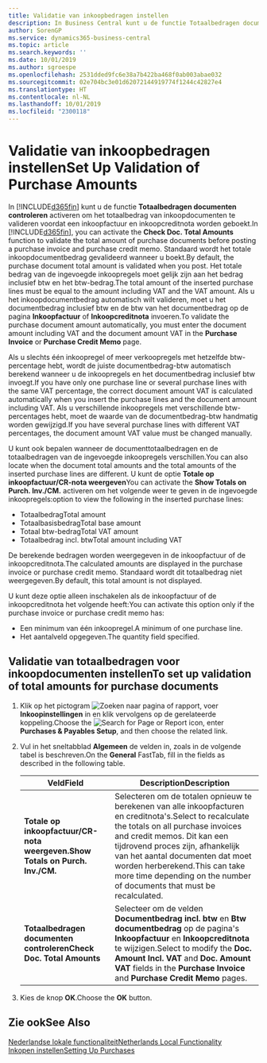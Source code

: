 ```yaml
---
title: Validatie van inkoopbedragen instellen
description: In Business Central kunt u de functie Totaalbedragen documenten controleren activeren om het totaalbedrag van inkoopdocumenten te valideren voordat een inkoopfactuur en inkoopcreditnota worden geboekt.
author: SorenGP
ms.service: dynamics365-business-central
ms.topic: article
ms.search.keywords: ''
ms.date: 10/01/2019
ms.author: sgroespe
ms.openlocfilehash: 2531dded9fc6e38a7b422ba468f0ab003abae032
ms.sourcegitcommit: 02e704bc3e01d62072144919774f1244c42827e4
ms.translationtype: HT
ms.contentlocale: nl-NL
ms.lasthandoff: 10/01/2019
ms.locfileid: "2300118"
---
```

# <a name="set-up-validation-of-purchase-amounts"></a><span data-ttu-id="5ef47-103">Validatie van inkoopbedragen instellen</span><span class="sxs-lookup"><span data-stu-id="5ef47-103">Set Up Validation of Purchase Amounts</span></span>
<span data-ttu-id="5ef47-104">In [!INCLUDE[d365fin](../../includes/d365fin_md.md)] kunt u de functie **Totaalbedragen documenten controleren** activeren om het totaalbedrag van inkoopdocumenten te valideren voordat een inkoopfactuur en inkoopcreditnota worden geboekt.</span><span class="sxs-lookup"><span data-stu-id="5ef47-104">In [!INCLUDE[d365fin](../../includes/d365fin_md.md)], you can activate the **Check Doc. Total Amounts** function to validate the total amount of purchase documents before posting a purchase invoice and purchase credit memo.</span></span> <span data-ttu-id="5ef47-105">Standaard wordt het totale inkoopdocumentbedrag gevalideerd wanneer u boekt.</span><span class="sxs-lookup"><span data-stu-id="5ef47-105">By default, the purchase document total amount is validated when you post.</span></span> <span data-ttu-id="5ef47-106">Het totale bedrag van de ingevoegde inkoopregels moet gelijk zijn aan het bedrag inclusief btw en het btw-bedrag.</span><span class="sxs-lookup"><span data-stu-id="5ef47-106">The total amount of the inserted purchase lines must be equal to the amount including VAT and the VAT amount.</span></span> <span data-ttu-id="5ef47-107">Als u het inkoopdocumentbedrag automatisch wilt valideren, moet u het documentbedrag inclusief btw en de btw van het documentbedrag op de pagina **Inkoopfactuur** of **Inkoopcreditnota** invoeren.</span><span class="sxs-lookup"><span data-stu-id="5ef47-107">To validate the purchase document amount automatically, you must enter the document amount including VAT and the document amount VAT in the **Purchase Invoice** or **Purchase Credit Memo** page.</span></span>  

<span data-ttu-id="5ef47-108">Als u slechts één inkoopregel of meer verkoopregels met hetzelfde btw-percentage hebt, wordt de juiste documentbedrag-btw automatisch berekend wanneer u de inkoopregels en het documentbedrag inclusief btw invoegt.</span><span class="sxs-lookup"><span data-stu-id="5ef47-108">If you have only one purchase line or several purchase lines with the same VAT percentage, the correct document amount VAT is calculated automatically when you insert the purchase lines and the document amount including VAT.</span></span> <span data-ttu-id="5ef47-109">Als u verschillende inkoopregels met verschillende btw-percentages hebt, moet de waarde van de documentbedrag-btw handmatig worden gewijzigd.</span><span class="sxs-lookup"><span data-stu-id="5ef47-109">If you have several purchase lines with different VAT percentages, the document amount VAT value must be changed manually.</span></span>  

<span data-ttu-id="5ef47-110">U kunt ook bepalen wanneer de documenttotaalbedragen en de totaalbedragen van de ingevoegde inkoopregels verschillen.</span><span class="sxs-lookup"><span data-stu-id="5ef47-110">You can also locate when the document total amounts and the total amounts of the inserted purchase lines are different.</span></span> <span data-ttu-id="5ef47-111">U kunt de optie **Totale op inkoopfactuur/CR-nota weergeven**</span><span class="sxs-lookup"><span data-stu-id="5ef47-111">You can activate the **Show Totals on Purch. Inv./CM.**</span></span> <span data-ttu-id="5ef47-112">activeren om het volgende weer te geven in de ingevoegde inkoopregels:</span><span class="sxs-lookup"><span data-stu-id="5ef47-112">option to view the following in the inserted purchase lines:</span></span>  

- <span data-ttu-id="5ef47-113">Totaalbedrag</span><span class="sxs-lookup"><span data-stu-id="5ef47-113">Total amount</span></span>  
- <span data-ttu-id="5ef47-114">Totaalbasisbedrag</span><span class="sxs-lookup"><span data-stu-id="5ef47-114">Total base amount</span></span>  
- <span data-ttu-id="5ef47-115">Totaal btw-bedrag</span><span class="sxs-lookup"><span data-stu-id="5ef47-115">Total VAT amount</span></span>  
- <span data-ttu-id="5ef47-116">Totaalbedrag incl. btw</span><span class="sxs-lookup"><span data-stu-id="5ef47-116">Total amount including VAT</span></span>  

<span data-ttu-id="5ef47-117">De berekende bedragen worden weergegeven in de inkoopfactuur of de inkoopcreditnota.</span><span class="sxs-lookup"><span data-stu-id="5ef47-117">The calculated amounts are displayed in the purchase invoice or purchase credit memo.</span></span> <span data-ttu-id="5ef47-118">Standaard wordt dit totaalbedrag niet weergegeven.</span><span class="sxs-lookup"><span data-stu-id="5ef47-118">By default, this total amount is not displayed.</span></span>  

<span data-ttu-id="5ef47-119">U kunt deze optie alleen inschakelen als de inkoopfactuur of de inkoopcreditnota het volgende heeft:</span><span class="sxs-lookup"><span data-stu-id="5ef47-119">You can activate this option only if the purchase invoice or purchase credit memo has:</span></span>  

- <span data-ttu-id="5ef47-120">Een minimum van één inkoopregel.</span><span class="sxs-lookup"><span data-stu-id="5ef47-120">A minimum of one purchase line.</span></span>  
- <span data-ttu-id="5ef47-121">Het aantalveld opgegeven.</span><span class="sxs-lookup"><span data-stu-id="5ef47-121">The quantity field specified.</span></span>  

## <a name="to-set-up-validation-of-total-amounts-for-purchase-documents"></a><span data-ttu-id="5ef47-122">Validatie van totaalbedragen voor inkoopdocumenten instellen</span><span class="sxs-lookup"><span data-stu-id="5ef47-122">To set up validation of total amounts for purchase documents</span></span>  

1.  <span data-ttu-id="5ef47-123">Klik op het pictogram ![Zoeken naar pagina of rapport](../../media/ui-search/search_small.png "pictogram Zoeken naar pagina of rapport"), voer **Inkoopinstellingen** in en klik vervolgens op de gerelateerde koppeling.</span><span class="sxs-lookup"><span data-stu-id="5ef47-123">Choose the ![Search for Page or Report](../../media/ui-search/search_small.png "Search for Page or Report icon") icon, enter **Purchases & Payables Setup**, and then choose the related link.</span></span>  
2.  <span data-ttu-id="5ef47-124">Vul in het sneltabblad **Algemeen** de velden in, zoals in de volgende tabel is beschreven.</span><span class="sxs-lookup"><span data-stu-id="5ef47-124">On the **General** FastTab, fill in the fields as described in the following table.</span></span>  

    |<span data-ttu-id="5ef47-125">Veld</span><span class="sxs-lookup"><span data-stu-id="5ef47-125">Field</span></span>|<span data-ttu-id="5ef47-126">Description</span><span class="sxs-lookup"><span data-stu-id="5ef47-126">Description</span></span>|  
    |---------------------------------|---------------------------------------|  
    |<span data-ttu-id="5ef47-127">**Totale op inkoopfactuur/CR-nota weergeven.**</span><span class="sxs-lookup"><span data-stu-id="5ef47-127">**Show Totals on Purch. Inv./CM.**</span></span>|<span data-ttu-id="5ef47-128">Selecteren om de totalen opnieuw te berekenen van alle inkoopfacturen en creditnota's.</span><span class="sxs-lookup"><span data-stu-id="5ef47-128">Select to recalculate the totals on all purchase invoices and credit memos.</span></span> <span data-ttu-id="5ef47-129">Dit kan een tijdrovend proces zijn, afhankelijk van het aantal documenten dat moet worden herberekend.</span><span class="sxs-lookup"><span data-stu-id="5ef47-129">This can take more time depending on the number of documents that must be recalculated.</span></span>|  
    |<span data-ttu-id="5ef47-130">**Totaalbedragen documenten controleren**</span><span class="sxs-lookup"><span data-stu-id="5ef47-130">**Check Doc. Total Amounts**</span></span>|<span data-ttu-id="5ef47-131">Selecteer om de velden **Documentbedrag incl. btw** en **Btw documentbedrag** op de pagina's **Inkoopfactuur** en **Inkoopcreditnota** te wijzigen.</span><span class="sxs-lookup"><span data-stu-id="5ef47-131">Select to modify the **Doc. Amount Incl. VAT** and **Doc. Amount VAT** fields in the **Purchase Invoice** and **Purchase Credit Memo** pages.</span></span>|  

3.  <span data-ttu-id="5ef47-132">Kies de knop **OK**.</span><span class="sxs-lookup"><span data-stu-id="5ef47-132">Choose the **OK** button.</span></span>  

## <a name="see-also"></a><span data-ttu-id="5ef47-133">Zie ook</span><span class="sxs-lookup"><span data-stu-id="5ef47-133">See Also</span></span>  
[<span data-ttu-id="5ef47-134">Nederlandse lokale functionaliteit</span><span class="sxs-lookup"><span data-stu-id="5ef47-134">Netherlands Local Functionality</span></span>](netherlands-local-functionality.md)  
[<span data-ttu-id="5ef47-135">Inkopen instellen</span><span class="sxs-lookup"><span data-stu-id="5ef47-135">Setting Up Purchases</span></span>](../../sales-how-work-standard-lines.md)
